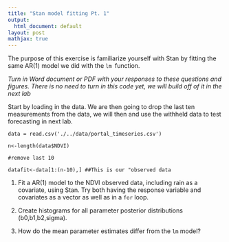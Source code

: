 ```yaml
---
title: "Stan model fitting Pt. 1"
output:
  html_document: default
layout: post
mathjax: true
---
```


The purpose of this exercise is familiarize yourself with Stan by fitting the same AR(1) model we did with the `lm `function. 

*Turn in Word document or PDF with your responses to these questions and figures. There is no need to turn in this code yet, we will build off of it in the next lab*

Start by loading in the data. We are then going to drop the last ten measurements from the data, we will then and use the withheld data to test forecasting in next lab.

  `data = read.csv('./../data/portal_timeseries.csv')`
  
  `n<-length(data$NDVI)`
  
  `#remove last 10`
  
  `datafit<-data[1:(n-10),] ##This is our "observed data`

1) Fit a AR(1) model to the NDVI observed data, including rain as a covariate, using Stan. Try both having the response variable and covariates as a vector as well as in a `for` loop.

3) Create histograms for all parameter posterior distributions (b0,b1,b2,sigma).

2) How do the mean parameter estimates differ from the `lm` model?









